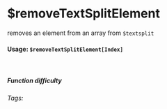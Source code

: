 # $removeTextSplitElement
removes an element from an array from `$textsplit`

#### Usage: `$removeTextSplitElement[Index]`
<br/>

##### Function difficulty <Badge type="tip" text="Easy" vertical="middle" /> 
###### Tags: <Badge type="tip" text="textsplit" vertical="middle" /> <Badge type="tip" text="remove" vertical="middle" /> <Badge type="tip" text="array" vertical="middle" /> <Badge type="tip" text="delete" vertical="middle" />